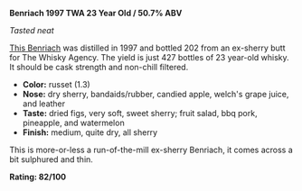 **Benriach 1997 TWA 23 Year Old / 50.7% ABV**

*Tasted neat*

[This Benriach](https://www.whiskybase.com/whiskies/whisky/174087/benriach-1997-twa) was distilled in 1997 and bottled 202 from an ex-sherry butt for The Whisky Agency.  The yield is just 427 bottles of 23 year-old whisky.  It should be cask strength and non-chill filtered. 

* **Color:** russet (1.3)
* **Nose:** dry sherry, bandaids/rubber, candied apple, welch's grape juice, and leather
* **Taste:** dried figs, very soft, sweet sherry; fruit salad, bbq pork, pineapple, and watermelon
* **Finish:** medium, quite dry, all sherry

This is more-or-less a run-of-the-mill ex-sherry Benriach, it comes across a bit sulphured and thin.  

**Rating: 82/100**